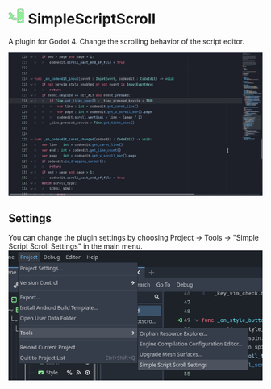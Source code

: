 # <img src="previews/icon.png" width="32" height="32" /> SimpleScriptScroll

A plugin for Godot 4. Change the scrolling behavior of the script editor.

<img src="previews/simplescriptscroll.gif" />

## Settings

You can change the plugin settings by choosing Project -> Tools -> "Simple Script Scroll Settings" in the main menu.
<img src="previews/settings.png" />
